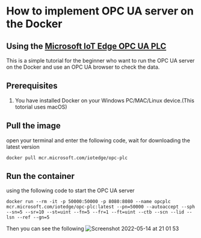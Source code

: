 # How to implement OPC UA server on the Docker
## Using the [Microsoft IoT Edge OPC UA PLC](https://hub.docker.com/_/microsoft-iotedge-opc-plc)
This is a simple tutorial for the beginner who want to run the OPC UA server on the Docker and use an OPC UA browser to check the data.

## Prerequisites
1. You have installed Docker on your Windows PC/MAC/Linux device.(This totorial uses macOS)

## Pull the image
open your terminal and enter the following code, wait for downloading the latest version
```
docker pull mcr.microsoft.com/iotedge/opc-plc
```

## Run the container
using the following code to start the OPC UA server
```
docker run --rm -it -p 50000:50000 -p 8080:8080 --name opcplc mcr.microsoft.com/iotedge/opc-plc:latest --pn=50000 --autoaccept --sph --sn=5 --sr=10 --st=uint --fn=5 --fr=1 --ft=uint --ctb --scn --lid --lsn --ref --gn=5
```
Then you can see the following 
![Screenshot 2022-05-14 at 21 01 53](https://user-images.githubusercontent.com/53770568/168445088-2dcdab38-4974-4b72-848b-08af05c6993a.png)
